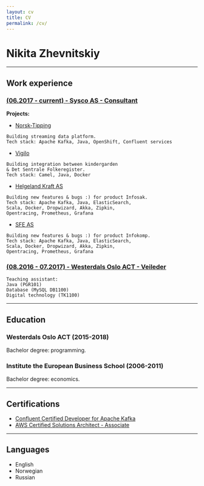 ```yaml
---
layout: cv
title: CV
permalink: /cv/
---
```



# Nikita Zhevnitskiy

----
## Work experience
### [(06.2017 - current) - Sysco AS - Consultant](https://sysco.no/)  

**Projects:**
* [Norsk-Tipping](https://www.norsk-tipping.no/) 
```
Building streaming data platform.  
Tech stack: Apache Kafka, Java, OpenShift, Confluent services 
```
* [Vigilo](https://vigilo.no/)
```
Building integration between kindergarden   
& Det Sentrale Folkeregister.  
Tech stack: Camel, Java, Docker
```
* [Helgeland Kraft AS](https://www.helgelandkraft.no/)
```
Building new features & bugs :) for product Infosak.  
Tech stack: Apache Kafka, Java, ElasticSearch, 
Scala, Docker, Dropwizard, Akka, Zipkin,
Opentracing, Prometheus, Grafana
```
* [SFE AS](https://sfe.no/)
```
Building new features & bugs :) for product Infokomp.  
Tech stack: Apache Kafka, Java, ElasticSearch, 
Scala, Docker, Dropwizard, Akka, Zipkin,
Opentracing, Prometheus, Grafana
```  

### [(08.2016 - 07.2017) - Westerdals Oslo ACT - Veileder](https://kristiania.no/)
```
Teaching assistant: 
Java (PGR101)
Database (MySQL DB1100) 
Digital technology (TK1100)
```

----
## Education
### Westerdals Oslo ACT (2015-2018)
Bachelor degree: programming.
### Institute the European Business School (2006-2011)
Bachelor degree: economics.

----
## Certifications
* [Confluent Certified Developer for Apache Kafka](https://www.credential.net/up0vmruc)
* [AWS Certified Solutions Architect - Associate](https://www.certmetrics.com/amazon/public/badge.aspx?i=1&t=c&d=2018-11-05&ci=AWS00662591)

----
## Languages
* English
* Norwegian
* Russian